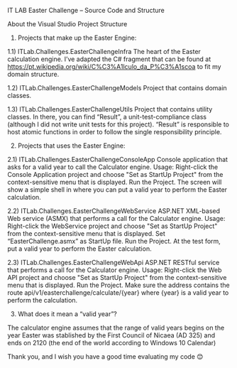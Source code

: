 IT LAB Easter Challenge – Source Code and Structure

About the Visual Studio Project Structure

1) Projects that make up the Easter Engine:

1.1) ITLab.Challenges.EasterChallengeInfra
The heart of the Easter calculation engine. 
I’ve adapted the C# fragment that can be found at https://pt.wikipedia.org/wiki/C%C3%A1lculo_da_P%C3%A1scoa to fit my domain structure.

1.2) ITLab.Challenges.EasterChallengeModels
Project that contains domain classes.

1.3) ITLab.Challenges.EasterChallengeUtils
Project that contains utility classes.
In there, you can find “Result”, a unit-test-compliance class (although I did not write unit tests for this project). “Result” is responsible to host atomic functions in order to follow the single responsibility principle.

2) Projects that uses the Easter Engine:

2.1) ITLab.Challenges.EasterChallengeConsoleApp
Console application that asks for a valid year to call the Calculator engine. 
Usage:
Right-click the Console Application project and choose "Set as StartUp Project" from the context-sensitive menu that is displayed. 
Run the Project.
The screen will show a simple shell in where you can put a valid year to perform the Easter calculation.


2.2) ITLab.Challenges.EasterChallengeWebService
ASP.NET XML-based Web service (ASMX) that performs a call for the Calculator engine.
Usage:
Right-click the WebService project and choose "Set as StartUp Project" from the context-sensitive menu that is displayed. 
Set “EasterChallenge.asmx” as StartUp file. 
Run the Project.
At the test form, put a valid year to perform the Easter calculation.

2.3) ITLab.Challenges.EasterChallengeWebApi
ASP.NET RESTful service that performs a call for the Calculator engine.
Usage:
Right-click the Web API project and choose "Set as StartUp Project" from the context-sensitive menu that is displayed. 
Run the Project.
Make sure the address contains the route api/v1/easterchallenge/calculate/{year} 
where {year} is a valid year to perform the calculation.

3) What does it mean a “valid year”?

The calculator engine assumes that the range of valid years begins on the year Easter was stablished by the First Council of Nicaea (AD 325) and ends on 2120 (the end of the world according to Windows 10 Calendar)

Thank you, and I wish you have a good time evaluating my code 😊
